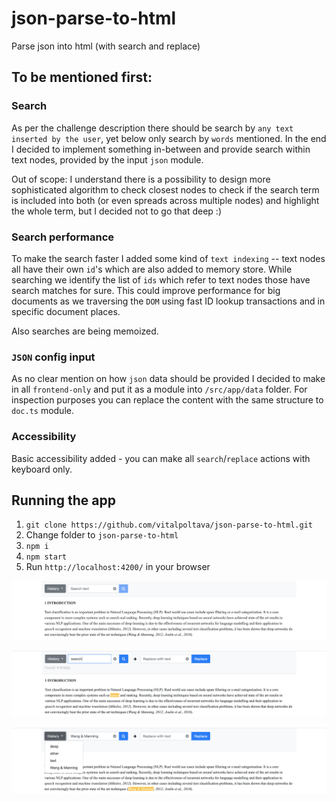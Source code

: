 # json-parse-to-html
Parse json into html (with search and replace)

## To be mentioned first:

### Search
As per the challenge description there should be search by `any text inserted by the user`, yet below only search by `words` mentioned. In the end I decided to implement something in-between and provide search within text nodes, provided by the input `json` module.

Out of scope: I understand there is a possibility to design more sophisticated algorithm to check closest nodes to check if the search term is included into both (or even spreads across multiple nodes) and highlight the whole term, but I decided not to go that deep :)

### Search performance
To make the search faster I added some kind of `text indexing` -- text nodes all have their own `id`'s which are also added to memory store. While searching we identify the list of `ids` which refer to text nodes those have search matches for sure. This could improve performance for big documents as we traversing the `DOM` using fast ID lookup transactions and in specific document places.

Also searches are being memoized.

### `JSON` config input
As no clear mention on how `json` data should be provided I decided to make in all `frontend-only` and put it as a module into `/src/app/data` folder. For inspection purposes you can replace the content with the same structure to `doc.ts` module.

### Accessibility
Basic accessibility added - you can make all `search`/`replace` actions with keyboard only.

## Running the app

1. `git clone https://github.com/vitalpoltava/json-parse-to-html.git`
2. Change folder to `json-parse-to-html`
3. `npm i`
4. `npm start`
5. Run `http://localhost:4200/` in your browser

![Screenshot1](./Screenshot1.png?raw=true)

![Screenshot2](./Screenshot2.png?raw=true)

![Screenshot3](./Screenshot3.png?raw=true)

